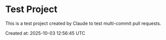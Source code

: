 # Test Project

This is a test project created by Claude to test multi-commit pull requests.

Created at: 2025-10-03 12:56:45 UTC
